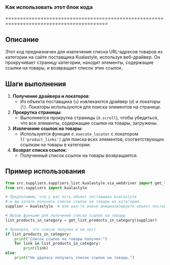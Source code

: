 ### Как использовать этот блок кода
=========================================================================================

Описание
-------------------------
Этот код предназначен для извлечения списка URL-адресов товаров из категории на сайте поставщика Kualastyle, используя веб-драйвер. Он прокручивает страницу категории, находит элементы, содержащие ссылки на товары, и возвращает список этих ссылок.

Шаги выполнения
-------------------------
1. **Получение драйвера и локаторов**:
   - Из объекта поставщика (`s`) извлекаются драйвер (`d`) и локаторы (`l`). Локаторы используются для поиска элементов на странице.
2. **Прокрутка страницы**:
   - Выполняется прокрутка страницы (`d.scroll`), чтобы убедиться, что все элементы, содержащие ссылки на товары, загружены.
3. **Извлечение ссылок на товары**:
   - Используется функция `d.execute_locator` с локатором `l['product_links']` для поиска всех элементов, соответствующих ссылкам на товары в категории.
4. **Возврат списка ссылок**:
   - Полученный список ссылок на товары возвращается.

Пример использования
-------------------------

```python
from src.suppliers.suppliers_list.kualastyle.via_webdriver import get_list_products_in_category
from src.suppliers import kualastyle

# Предположим, что у вас есть объект поставщика kualastyle
# и вы хотите получить список ссылок на товары из категории.
supplier = kualastyle  # или как-то иначе инициализируете объект поставщика

# Вызов функции для получения списка ссылок на товары
list_products_in_category = get_list_products_in_category(supplier)

# Проверка, что список получен и не пуст
if list_products_in_category:
    print("Список ссылок на товары получен:")
    for link in list_products_in_category:
        print(link)
else:
    print("Не удалось получить список ссылок на товары.")
